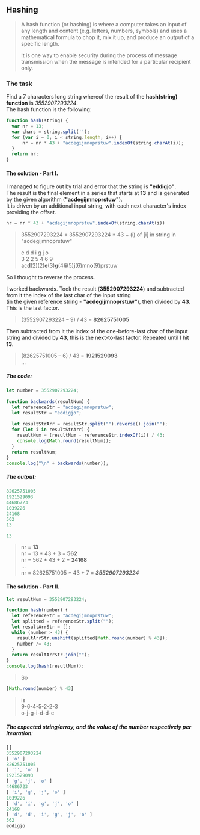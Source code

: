 ## Hashing

>A hash function (or hashing) is where a computer takes an input of any length and content (e.g. letters, numbers, symbols) and uses a mathematical formula to chop it, mix it up, and produce an output of a specific length.   
>
>It is one way to enable security during the process of message transmission when the message is intended for a particular recipient only.  

### The task

Find a 7 characters long string whereof the result of the **hash(string) function** is _3552907293224_.     
The hash function is the following:  

```javascript
function hash(string) {
  var nr = 13;
  var chars = string.split('');
  for (var i = 0; i < string.length; i++) {
      nr = nr * 43 + "acdegijmnoprstuw".indexOf(string.charAt(i));
  }
  return nr;
}
```

#### The solution - Part I.

I managed to figure out by trial and error that the string is **"eddigjo"**.      
The result is the final element in a series that starts at **13** and is generated by the given algorithm (**"acdegijmnoprstuw"**).     
It is driven by an additional input string, with each next character's index providing the offset.  

```javascript
nr = nr * 43 + "acdegijmnoprstuw".indexOf(string.charAt(i))
```
>3552907293224 = 3552907293224 * 43 + (i) of [i] in string in "acdegijmnoprstuw"
>
>e d d i g j o  
3 2 2 5 4 6 9  
ac**d**(2)(2)**e**(3)**g**(4)**i**(5)**j**(6)mn**o**(9)prstuw  

So I thought to reverse the process.      

I worked backwards. Took the result (**3552907293224**) and subtracted from it the index of the last char of the input string   
(in the given reference string - **"acdegijmnoprstuw"**), then divided by **43**. This is the last factor.  

>(3552907293224 – 9) / 43 = **82625751005**

Then subtracted from it the index of the one-before-last char of the input string and divided by **43**, this is the next-to-last   factor. Repeated until I hit **13**.  

>(82625751005 – 6) / 43 = **1921529093**  
>...

##### The code:

```javascript
let number = 3552907293224;
 
function backwards(resultNum) {
  let referenceStr = "acdegijmnoprstuw";
  let resultStr = "eddigjo";
 
  let resultStrArr = resultStr.split("").reverse().join("");
  for (let i in resultStrArr) {
    resultNum = (resultNum - referenceStr.indexOf(i)) / 43;
    console.log(Math.round(resultNum));
  }
  return resultNum;
}
console.log("\n" + backwards(number));
```

##### The output:

```javascript
82625751005
1921529093
44686723
1039226
24168
562
13

13
```

>nr = **13**  
nr = 13 * 43 + 3 = **562**  
nr = 562 * 43 + 2 = **24168**  
>...  
>nr = 82625751005 * 43 + 7 = **_3552907293224_**  

#### The solution - Part II.

```javascript
let resultNum = 3552907293224;

function hash(number) {
  let referenceStr = "acdegijmnoprstuw";
  let splitted = referenceStr.split("");
  let resultArrStr = [];
  while (number > 43) {
    resultArrStr.unshift(splitted[Math.round(number) % 43]);
    number /= 43;
  }
  return resultArrStr.join("");
}
console.log(hash(resultNum));
```

>So
```javascript
[Math.round(number) % 43]
```
>is  
9-6-4-5-2-2-3  
o-j-g-i-d-d-e

##### The expected string/array, and the value of the number respectively per itearation:

```javascript
[]
3552907293224
[ 'o' ]
82625751005
[ 'j', 'o' ]
1921529093
[ 'g', 'j', 'o' ]
44686723
[ 'i', 'g', 'j', 'o' ]
1039226
[ 'd', 'i', 'g', 'j', 'o' ]
24168
[ 'd', 'd', 'i', 'g', 'j', 'o' ]
562
eddigjo
```
